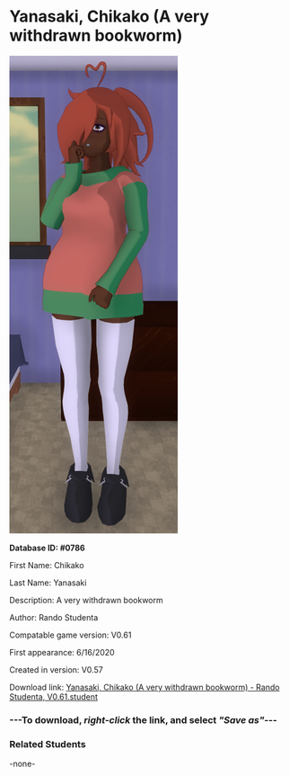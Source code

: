 # Yanasaki, Chikako (A very withdrawn bookworm)

<img src="../../Files/Images/Yanasaki, Chikako (A very withdrawn bookworm).png" title="Yanasaki, Chikako (A very withdrawn bookworm) - Rando Studenta, V0.61">

**Database ID: #0786**

First Name: Chikako

Last Name: Yanasaki

Description: A very withdrawn bookworm

Author: Rando Studenta

Compatable game version: V0.61

First appearance: 6/16/2020

Created in version: V0.57

Download link: <a href="https://raw.githubusercontent.com/Arbiter1223/Daigaku-Gurashi-Custom-Students/master/Files/Student%20Files/Yanasaki%2C%20Chikako%20(A%20very%20withdrawn%20bookworm)%20-%20Rando%20Studenta%2C%20V0.61.student">Yanasaki, Chikako (A very withdrawn bookworm) - Rando Studenta, V0.61.student</a>

### ---**To download, _right-click_ the link, and select _"Save as"_**---

### Related Students

-none-
